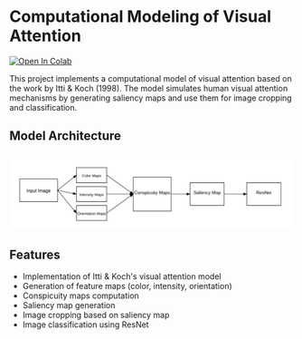 # Computational Modeling of Visual Attention
<a target="_blank" href="https://colab.research.google.com/github/pikabell/visual-attention-modeling/blob/main/itii_koch.ipynb">
  <img src="https://colab.research.google.com/assets/colab-badge.svg" alt="Open In Colab"/>
</a>

This project implements a computational model of visual attention based on the work by Itti & Koch (1998). The model simulates human visual attention mechanisms by generating saliency maps and use them for image cropping and classification.

## Model Architecture

![model](model.png)

## Features

- Implementation of Itti & Koch's visual attention model
- Generation of feature maps (color, intensity, orientation)
- Conspicuity maps computation
- Saliency map generation
- Image cropping based on saliency map
- Image classification using ResNet



